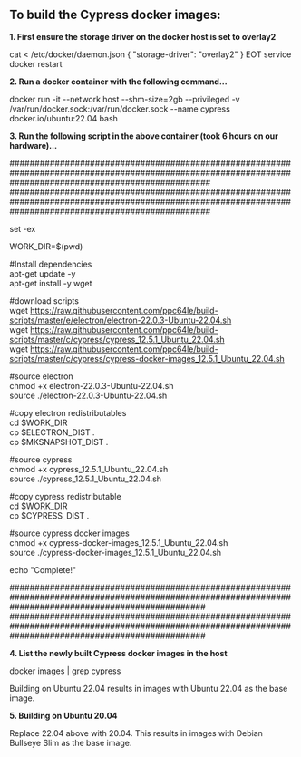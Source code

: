 To build the Cypress docker images:
--------------------------------------

**1. First ensure the storage driver on the docker host is set to overlay2**

cat <<EOT > /etc/docker/daemon.json
{
"storage-driver": "overlay2"
}
EOT
service docker restart

**2. Run a docker container with the following command...**

docker run -it --network host --shm-size=2gb --privileged  -v /var/run/docker.sock:/var/run/docker.sock --name cypress docker.io/ubuntu:22.04 bash

**3. Run the following script in the above container (took 6 hours on our hardware)...**

########################################################################################################################################################  
########################################################################################################################################################  

set -ex

WORK_DIR=$(pwd)  
  
#Install dependencies  
apt-get update -y  
apt-get install -y wget

#download scripts  
wget https://raw.githubusercontent.com/ppc64le/build-scripts/master/e/electron/electron-22.0.3-Ubuntu-22.04.sh  
wget https://raw.githubusercontent.com/ppc64le/build-scripts/master/c/cypress/cypress_12.5.1_Ubuntu_22.04.sh  
wget https://raw.githubusercontent.com/ppc64le/build-scripts/master/c/cypress/cypress-docker-images_12.5.1_Ubuntu_22.04.sh  
  
#source electron  
chmod +x electron-22.0.3-Ubuntu-22.04.sh  
source ./electron-22.0.3-Ubuntu-22.04.sh

#copy electron redistributables  
cd $WORK_DIR  
cp $ELECTRON_DIST .  
cp $MKSNAPSHOT_DIST .  

#source cypress  
chmod +x cypress_12.5.1_Ubuntu_22.04.sh  
source ./cypress_12.5.1_Ubuntu_22.04.sh  

#copy cypress redistributable  
cd $WORK_DIR  
cp $CYPRESS_DIST .  

#source cypress docker images  
chmod +x cypress-docker-images_12.5.1_Ubuntu_22.04.sh  
source ./cypress-docker-images_12.5.1_Ubuntu_22.04.sh  

echo "Complete!"  

#######################################################################################################################################################  
#######################################################################################################################################################

**4. List the newly built Cypress docker images in the host**

docker images | grep cypress

Building on Ubuntu 22.04 results in images with Ubuntu 22.04 as the base image.

**5. Building on Ubuntu 20.04**

Replace 22.04 above with 20.04.
This results in images with Debian Bullseye Slim as the base image.

